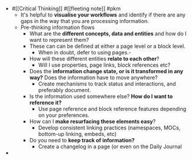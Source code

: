 - #[[Critical Thinking]] #[[fleeting note]] #pkm
	- It's helpful to **visualise your workflows** and identify if there are any gaps in the way that you are processing information.
	- Pre-thinking information flows
		- What are the **different concepts, data and entities** and how do I want to represent them?
		- These can can be defined at either a page level or a block level.
			- When in doubt, defer to using pages.-
		- How will these different entities **relate to each other**?
			- Will I use properties, page links, block references etc?
		- Does the **information change state, or is it transformed in any way?** Does the information have to move anywhere?
			- Create mechanisms to track status and interactions, and preferably document.
		- Is the information used somewhere else? **How do I want to reference it?**
			- Use page reference and block reference features depending on your preferences.
		- How can I **make resurfacing these elements easy**?
			- Develop consistent linking practices (namespaces, MOCs, bottom-up linking, embeds, etc)
		- Do you need to **keep track of information?**
			- Create a changelog in a page (or even on the Daily Journal
-